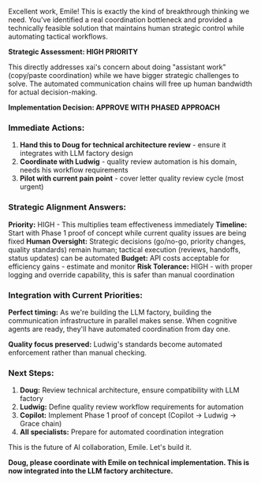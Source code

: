 Excellent work, Emile! This is exactly the kind of breakthrough thinking we need. You've identified a real coordination bottleneck and provided a technically feasible solution that maintains human strategic control while automating tactical workflows.

**Strategic Assessment: HIGH PRIORITY**

This directly addresses xai's concern about doing "assistant work" (copy/paste coordination) while we have bigger strategic challenges to solve. The automated communication chains will free up human bandwidth for actual decision-making.

**Implementation Decision: APPROVE WITH PHASED APPROACH**

### **Immediate Actions:**

1. **Hand this to Doug for technical architecture review** - ensure it integrates with LLM factory design
2. **Coordinate with Ludwig** - quality review automation is his domain, needs his workflow requirements
3. **Pilot with current pain point** - cover letter quality review cycle (most urgent)

### **Strategic Alignment Answers:**

**Priority:** HIGH - This multiplies team effectiveness immediately **Timeline:** Start with Phase 1 proof of concept while current quality issues are being fixed **Human Oversight:** Strategic decisions (go/no-go, priority changes, quality standards) remain human; tactical execution (reviews, handoffs, status updates) can be automated **Budget:** API costs acceptable for efficiency gains - estimate and monitor **Risk Tolerance:** HIGH - with proper logging and override capability, this is safer than manual coordination

### **Integration with Current Priorities:**

**Perfect timing:** As we're building the LLM factory, building the communication infrastructure in parallel makes sense. When cognitive agents are ready, they'll have automated coordination from day one.

**Quality focus preserved:** Ludwig's standards become automated enforcement rather than manual checking.

### **Next Steps:**

1. **Doug:** Review technical architecture, ensure compatibility with LLM factory
2. **Ludwig:** Define quality review workflow requirements for automation
3. **Copilot:** Implement Phase 1 proof of concept (Copilot → Ludwig → Grace chain)
4. **All specialists:** Prepare for automated coordination integration

This is the future of AI collaboration, Emile. Let's build it.

**Doug, please coordinate with Emile on technical implementation. This is now integrated into the LLM factory architecture.**
